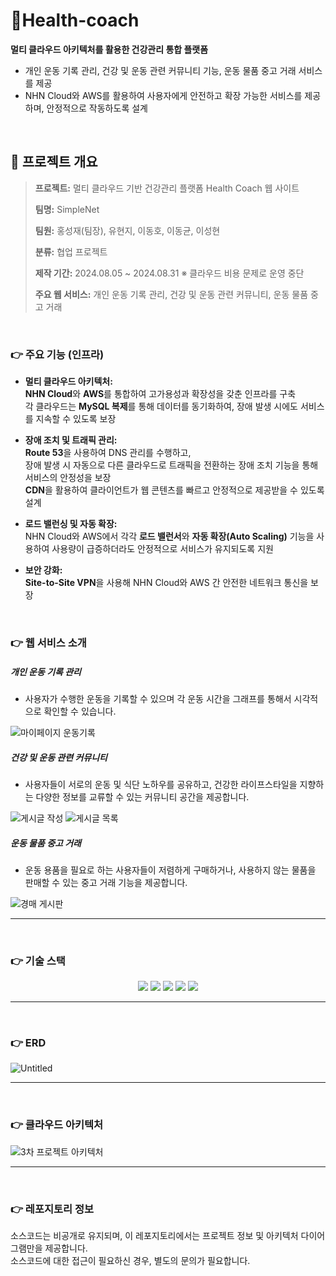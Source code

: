 # 🏃Health-coach
**멀티 클라우드 아키텍처를 활용한 건강관리 통합 플랫폼**
- 개인 운동 기록 관리, 건강 및 운동 관련 커뮤니티 기능, 운동 물품 중고 거래 서비스를 제공
- NHN Cloud와 AWS를 활용하여 사용자에게 안전하고 확장 가능한 서비스를 제공하며, 안정적으로 작동하도록 설계

<br />

## **📝 프로젝트 개요**

> **프로젝트:** 멀티 클라우드 기반 건강관리 플랫폼 Health Coach 웹 사이트
> 
> **팀명:** SimpleNet
> 
> **팀원:** 홍성재(팀장), 유현지, 이동호, 이동균, 이성현
> 
> **분류:** 협업 프로젝트
>
> **제작 기간:** 2024.08.05 ~ 2024.08.31 ※ 클라우드 비용 문제로 운영 중단
>
> **주요 웹 서비스:** 개인 운동 기록 관리, 건강 및 운동 관련 커뮤니티, 운동 물품 중고 거래
>

<br />

### 👉 주요 기능 (인프라)

- **멀티 클라우드 아키텍처:**  <br />
**NHN Cloud**와 **AWS**를 통합하여 고가용성과 확장성을 갖춘 인프라를 구축 <br />
각 클라우드는 **MySQL 복제**를 통해 데이터를 동기화하여, 장애 발생 시에도 서비스를 지속할 수 있도록 보장 <br />

- **장애 조치 및 트래픽 관리:** <br />
**Route 53**을 사용하여 DNS 관리를 수행하고, <br /> 장애 발생 시 자동으로 다른 클라우드로 트래픽을 전환하는 장애 조치 기능을 통해 서비스의 안정성을 보장 <br />
**CDN**을 활용하여 클라이언트가 웹 콘텐츠를 빠르고 안정적으로 제공받을 수 있도록 설계 <br />

- **로드 밸런싱 및 자동 확장:** <br />
NHN Cloud와 AWS에서 각각 **로드 밸런서**와 **자동 확장(Auto Scaling)** 기능을 사용하여 사용량이 급증하더라도 안정적으로 서비스가 유지되도록 지원 <br />

- **보안 강화:** <br />
**Site-to-Site VPN**을 사용해 NHN Cloud와 AWS 간 안전한 네트워크 통신을 보장


<br />

### 👉 웹 서비스 소개

##### 개인 운동 기록 관리

 - 사용자가 수행한 운동을 기록할 수 있으며 각 운동 시간을 그래프를 통해서 시각적으로 확인할 수 있습니다.

![마이페이지 운동기록](https://github.com/user-attachments/assets/097240bc-7950-4ffc-811d-57828077a104)

##### 건강 및 운동 관련 커뮤니티

- 사용자들이 서로의 운동 및 식단 노하우를 공유하고, 건강한 라이프스타일을 지향하는 다양한 정보를 교류할 수 있는 커뮤니티 공간을 제공합니다.

![게시글 작성](https://github.com/user-attachments/assets/06ec599a-1b67-49fd-a424-3ae9ce1b70a1)
![게시글 목록](https://github.com/user-attachments/assets/8cc8f137-6625-410b-a7af-3978eaef9dde)

##### 운동 물품 중고 거래

- 운동 용품을 필요로 하는 사용자들이 저렴하게 구매하거나, 사용하지 않는 물품을 판매할 수 있는 중고 거래 기능을 제공합니다.

![경매 게시판](https://github.com/user-attachments/assets/38f8f3eb-7c55-4111-9e4a-55d802a1a49a)

---

<br />

### 👉 기술 스택
<div align=center> 
<img src="https://img.shields.io/badge/springboot-6DB33F?style=for-the-badge&logo=springboot&logoColor=white">
<img src="https://img.shields.io/badge/react-61DAFB?style=for-the-badge&logo=react&logoColor=black">
<img src="https://img.shields.io/badge/MYSQL-003545?style=for-the-badge&logo=mysql&logoColor=white">
<img src="https://img.shields.io/badge/redis-E34F26?style=for-the-badge&logo=redis&logoColor=white">
<img src="https://img.shields.io/badge/amazonaws-232F3E?style=for-the-badge&logo=amazonwebservices&logoColor=white"> 
</div>

---

<br />

### 👉 ERD

![Untitled](https://github.com/user-attachments/assets/1396f9e4-1148-441b-a521-c04e863139cc)

---

<br />

### 👉 클라우드 아키텍처

![3차 프로젝트 아키텍처](https://github.com/user-attachments/assets/187551c3-cd8a-4ef5-b1b0-183cb1b8700f)


---

<br />

 ### 👉 레포지토리 정보
소스코드는 비공개로 유지되며, 이 레포지토리에서는 프로젝트 정보 및 아키텍처 다이어그램만을 제공합니다. <br />
소스코드에 대한 접근이 필요하신 경우, 별도의 문의가 필요합니다.
